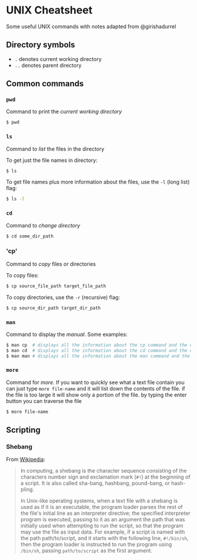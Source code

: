 # UNIX Cheatsheet
Some useful UNIX commands with notes adapted from @girishadurrel

## Directory symbols
* `.` denotes current working directory
* `..` denotes parent directory

## Common commands
### `pwd`
Command to print the *current working directory*
```sh
$ pwd
```
### `ls`
Command to *list* the files in the directory

To get just the file names in directory:
```sh
$ ls
```
To get file names plus more information about the files, use the `-l` (long list) flag:
```sh
$ ls -l 
```
### `cd`
Command to *change directory*
```sh
$ cd some_dir_path
```
### 'cp'
Command to *copy* files or directories

To copy files:
```sh
$ cp source_file_path target_file_path
```
To copy directories, use the `-r` (recursive) flag:
```sh
$ cp source_dir_path target_dir_path
```
### `man`
Command to display the *manual*. Some examples:
```sh
$ man cp  # displays all the information about the cp command and the options that can be used
$ man cd  # displays all the information about the cd command and the options that can be used
$ man man # displays all the information about the man command and the options that can be used
```
### `more`
Command for *more*. If you want to quickly see what a text file contain you can just type `more file-name` and it will list down the contents of the file. if the file is too large it will show only a portion of the file. by typing the enter button you can traverse the file
```sh
$ more file-name
```

## Scripting
### Shebang
From [Wikipedia](https://en.wikipedia.org/wiki/Shebang_(Unix)):
> In computing, a shebang is the character sequence consisting of the characters number sign and exclamation mark (`#!`) at the beginning of a script. It is also called sha-bang, hashbang, pound-bang, or hash-pling.
>
> In Unix-like operating systems, when a text file with a shebang is used as if it is an executable, the program loader parses the rest of the file's initial line as an interpreter directive; the specified interpreter program is executed, passing to it as an argument the path that was initially used when attempting to run the script, so that the program may use the file as input data. For example, if a script is named with the path path/to/script, and it starts with the following line, `#!/bin/sh`, then the program loader is instructed to run the program using `/bin/sh`, passing `path/to/script` as the first argument.
